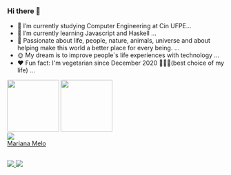 ### Hi there 👋



- 🔭 I’m currently studying Computer Engineering at Cin UFPE...
- 🌱 I’m currently learning Javascript and Haskell ...
- 💬 Passionate about life, people, nature, animals, universe and about  helping make this world a better place for every being.  ...
- 🌞 My dream is to improve people´s life experiences with technology ...
- ❤️ Fun fact:  I'm vegetarian since December 2020 🐷🐮🐔(best choice of my life) ...

<div> 
       <a href="https://github.com/mms-11" > </a>
       <img height="120em" src = "https://github-readme-stats.vercel.app/api?username=mms-11&show_icons=true&theme=radical">
       <img height="120em" src = "https://github-readme-stats.vercel.app/api/top-langs/?username=mms-11&layout=compact&langs-count=16&theme=radical">
       

</div>
<div style ="display: inline_block">
    <img src="https://platform.linkedin.com/badges/js/profile.js" async defer type="text/javascript"></img>
    <div class="badge-base LI-profile-badge" data-locale="pt_BR" data-size="medium" data-theme="dark" data-type="VERTICAL" data-vanity="mariana-melo-70048a239" data-version="v1"><a class="badge-base__link LI-simple-link" href="https://br.linkedin.com/in/mariana-melo-70048a239?trk=profile-badge">Mariana Melo</a></div>
              
    
</div>

##

<div>
  <a href="https://discord.com/login" target="_blank"><img src="https://img.shields.io/badge/Discord-7289DA?style=for-the-badge&logo=discord&logoColor=white" target="_blank"> </a>
  <a href="https://instagram.com/_mari_santoss?igshid=MmVlMjlkMTBhMg%3D%3D&utm_source=qr" target="_blank"><img src="https://img.shields.io/badge/Instagram-E4405F?style=for-the-badge&logo=instagram&logoColor=white" target="_blank"> </a>
</div>
